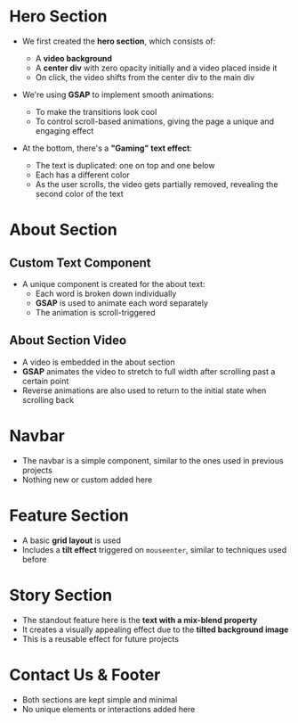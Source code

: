 # Hero Section

- We first created the **hero section**, which consists of:
  - A **video background**
  - A **center div** with zero opacity initially and a video placed inside it
  - On click, the video shifts from the center div to the main div

- We're using **GSAP** to implement smooth animations:
  - To make the transitions look cool
  - To control scroll-based animations, giving the page a unique and engaging effect

- At the bottom, there's a **"Gaming" text effect**:
  - The text is duplicated: one on top and one below
  - Each has a different color
  - As the user scrolls, the video gets partially removed, revealing the second color of the text

# About Section

## Custom Text Component

- A unique component is created for the about text:
  - Each word is broken down individually
  - **GSAP** is used to animate each word separately
  - The animation is scroll-triggered

## About Section Video

- A video is embedded in the about section
- **GSAP** animates the video to stretch to full width after scrolling past a certain point
- Reverse animations are also used to return to the initial state when scrolling back

# Navbar

- The navbar is a simple component, similar to the ones used in previous projects
- Nothing new or custom added here

# Feature Section

- A basic **grid layout** is used
- Includes a **tilt effect** triggered on `mouseenter`, similar to techniques used before

# Story Section

- The standout feature here is the **text with a mix-blend property**
- It creates a visually appealing effect due to the **tilted background image**
- This is a reusable effect for future projects

# Contact Us & Footer

- Both sections are kept simple and minimal
- No unique elements or interactions added here
